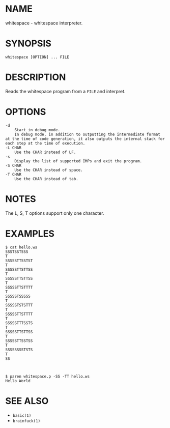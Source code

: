 # NAME
whitespace - whitespace interpreter.

# SYNOPSIS

    whitespace [OPTION] ... FILE

# DESCRIPTION
Reads the whitespace program from a `FILE` and interpret.

# OPTIONS

    -d
        Start in debug mode.
        In debug mode, in addition to outputting the intermediate format at the time of code generation, it also outputs the internal stack for each step at the time of execution.
    -L CHAR
        Use the CHAR instead of LF.
    -s
        Display the list of supported IMPs and exit the program.
    -S CHAR
        Use the CHAR instead of space.
    -T CHAR
        Use the CHAR instead of tab.

# NOTES
The L, S, T options support only one character.

# EXAMPLES

    $ cat hello.ws
    SSSTSSTSSS
    T
    SSSSSTTSSTST
    T
    SSSSSTTSTTSS
    T
    SSSSSTTSTTSS
    T
    SSSSSTTSTTTT
    T
    SSSSSTSSSSS
    T
    SSSSSTSTSTTT
    T
    SSSSSTTSTTTT
    T
    SSSSSTTTSSTS
    T
    SSSSSTTSTTSS
    T
    SSSSSTTSSTSS
    T
    SSSSSSSSTSTS
    T
    SS
    
    
    
    $ paren whitespace.p -SS -TT hello.ws
    Hello World

# SEE ALSO
- `basic(1)`
- `brainfuck(1)`
